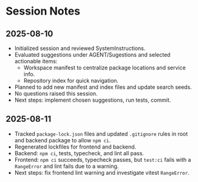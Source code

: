 # Session Notes

## 2025-08-10
- Initialized session and reviewed SystemInstructions.
- Evaluated suggestions under AGENT/Sugestions and selected actionable items:
  - Workspace manifest to centralize package locations and service info.
  - Repository index for quick navigation.
- Planned to add new manifest and index files and update search seeds.
- No questions raised this session.
- Next steps: implement chosen suggestions, run tests, commit.

## 2025-08-11
- Tracked `package-lock.json` files and updated `.gitignore` rules in root and backend package to allow `npm ci`.
- Regenerated lockfiles for frontend and backend.
- Backend: `npm ci`, tests, typecheck, and lint all pass.
- Frontend: `npm ci` succeeds, typecheck passes, but `test:ci` fails with a `RangeError` and lint fails due to a warning.
- Next steps: fix frontend lint warning and investigate vitest `RangeError`.
